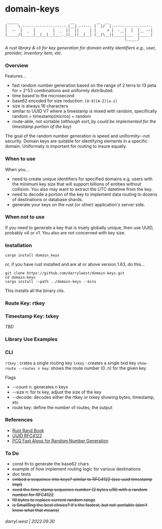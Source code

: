 # domain-keys

```
 _____                        __          __  __                    
|     \.-----.--------.---.-.|__|.-----. |  |/  |.-----.--.--.-----.
|  --  |  _  |        |  _  ||  ||     | |     < |  -__|  |  |__ --|
|_____/|_____|__|__|__|___._||__||__|__| |__|\__||_____|___  |_____|
                                                       |_____|      
```

_A rust library & cli for key generation for domain entity identifiers e.g., user, provider, inventory item, etc._

### Overview

Features...

* fast random number generation based on the range of 2 terra to 13 peta for > 2^53 combinations and uniformly distributed.
* time based to the microsecond
* base62 encoded for size reduction: `[0-9][A-Z][a-z]`
* size is always 16 characters
* similar to UUID V7 where a timestamp is mixed with random, specifically random + timestamp(micros) + random
* route-able, not sortable (_although sort_by could be implemented for the timestamp portion of the key_)

The goal of the random number generation is speed and uniformity--not security.  Domain keys are suitable for identifying elements in a specific domain.  Uniformaty is important for routing to insure equally.

### When to use

When you...

* need to create unique identifiers for specified domains e.g. users with the minimum key size that will support billions of entities without collision. You also may want to extract the UTC datetime from the key.
* need to decode a portion of the key to implement data routing to dozens of destinations or database shards.
* generate your keys on the rust (or other) application's server side.

### When not to use

If you need to generate a key that is truely globally unique, then use UUID, probably v4 or v1.  You also are not concerned with key size.


### Installation

`cargo install domain_keys`

or, if you have rust installed and are at or above version 1.63, do this...

```
git clone https://github.com/darrylwest/domain-keys.git
cd domain-keys
cargo install --path ../domain-keys --bins
```

This installs all the binary clis.

### Route Key: rtkey


### Timestamp Key: txkey

_TBD_

### Library Use Examples


### CLI

`rtkey` : crates a single routing key
`txkey` : creates a single txid key
`show-route --routes n key`: shows the route number (0..n) for the given key

Flags
* --count n: generates n keys
* --size n: for tx key, adjust the size of the key
* --decode: decodes either the rtkey or txkey showing bytes, timestamp, etc
* route key: define the number of routes; the output 

### References

* [Rust Rand Book](https://rust-random.github.io/book/intro.html)
* [UUID RFC4122](https://datatracker.ietf.org/doc/html/rfc4122.html)
* [PCG Fast Algos for Random Number Generation](https://www.pcg-random.org/pdf/hmc-cs-2014-0905.pdf)

### To Do

* const fn to generate the base62 chars
* example of how implement routing logic for various destinations
* doc tests
* ~~embed a sequence into keys? similar to RFC4122 (see uuid timestamp impl)~~
* ~~seed the time stamp sequence number (2 bytes u16) with a random number for RFC4122~~
* ~~fill bytes to replace current random range~~
* ~~is SmallRng the best choice?  it's the fastest, but not-portable (don't know what that means)~~

###### darryl.west | 2022.09.30

